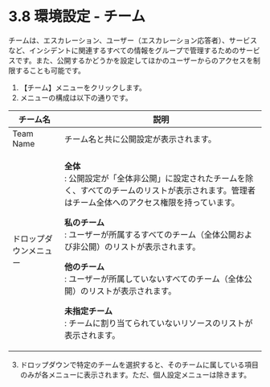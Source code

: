 # 3.8 環境設定 - チーム

チームは、エスカレーション、ユーザー（エスカレーション応答者）、サービスなど、インシデントに関連するすべての情報をグループで管理するためのサービスです。また、公開するかどうかを設定してほかのユーザーからのアクセスを制限することも可能です。



1. 【チーム】メニューをクリックします。
2. メニューの構成は以下の通りです。

| **チーム名**    | **説明**                                                                                                                                                                                                                                                                                                                                          |
| ----------- | ----------------------------------------------------------------------------------------------------------------------------------------------------------------------------------------------------------------------------------------------------------------------------------------------------------------------------------------------- |
| Team Name   | チーム名と共に公開設定が表示されます。                                                                                                                                                                                                                                                                                                                             |
| ドロップダウンメニュー | <p><strong>全体</strong><br>: 公開設定が「全体非公開」に設定されたチームを除く、すべてのチームのリストが表示されます。管理者はチーム全体へのアクセス権限を持っています。</p><p></p><p><strong>私のチーム</strong><br>: ユーザーが所属するすべてのチーム（全体公開および非公開）のリストが表示されます。</p><p></p><p><strong>他のチーム</strong><br>: ユーザーが所属していないすべてのチーム（全体公開）のリストが表示されます。</p><p></p><p><strong>未指定チーム</strong><br>: チームに割り当てられていないリソースのリストが表示されます。</p> |

3. ドロップダウンで特定のチームを選択すると、そのチームに属している項目のみが各メニューに表示されます。ただ、個人設定メニューは除きます。
